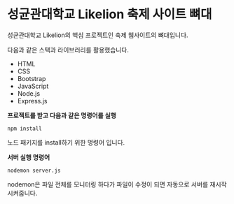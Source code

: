# 성균관대학교 Likelion 축제 사이트 뼈대


성균관대학교 Likelion의 핵심 프로젝트인 축제 웹사이트의 뼈대입니다.

다음과 같은 스택과 라이브러리를 활용했습니다.
- HTML
- CSS
- Bootstrap
- JavaScript
- Node.js
- Express.js

**프로젝트를 받고 다음과 같은 명령어를 실행**

`npm install`

노드 패키지를 install하기 위한 명령어 입니다.


**서버 실행 명령어**

`nodemon server.js`

nodemon은 파일 전체를 모니터링 하다가 파일이 수정이 되면 자동으로 서버를 재시작 시켜줍니다.